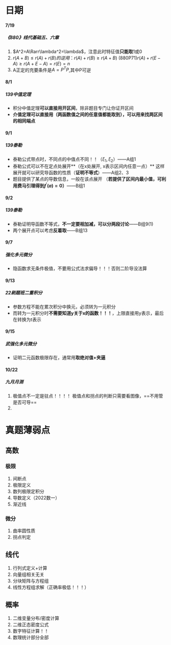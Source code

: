 # 日期

#### 7/19

##### 《880》线代基础五、六章

1. $A^2=A\Rarr\lambda^2=\lambda$，注意此时特征值**只能取**1或0
2. $r(A+B)\le r(A)+r(B)的逆用：r(A)+r(B)\ge r(A+B)$
   (880P71)$r(A)+r(E-A)\ge r(A+E-A) = r(E)=n$
3. A正定的充要条件是$A=P^TP$,其中P可逆





#### 8/1

##### 139中值定理

+ 积分中值定理**可以直接用开区间**，除非题目专门让你证开区间
+ **介值定理可以直接用（两函数值之间的任意值都能取到），可以用来找两区间的相同端点**



#### 9/1

##### 139泰勒

+ 泰勒公式带点时，不同点的中值点不同！！（$\xi_1,\xi_2$）——A组1
+ 泰勒公式可以不在定点处展开**（在x处展开, x表示区间内任意一点）**
  这样展开就可以研究导函数的性质（**证明不等式**）——A组2、3
+ 题目提供了某点的导数信息，一般在该点展开
  （**若提供了区间内最小值，可利用费马引理得到$f^{'}(a)=0$）**——B组1



#### 9/2

##### 139泰勒

+ 泰勒证明导函数不等式，**不一定要相加减，可以分两段讨论**——B组9(1)
+ 两个展开点可以考虑**反着取**——B组13



#### 9/7

##### 强化多元微分

+ 隐函数求无条件极值，不要用公式法求偏导！！！否则二阶导没法算

#### 9/13

##### 22刷题班二重积分

+ 参数方程不能在累次积分中换元，必须转为一元积分
+ 而转为一元积分时**不需要知道y关于x的函数！！！**，上限直接用y表示，最后在转换为t表示



#### 9/15

##### 武强化多元微分

+ 证明二元函数极限存在，通常用**取绝对值+夹逼**



#### 10/22

##### 九月月测

1. 极值点不一定是驻点！！！！
   极值点和拐点的判断只需要看图像，==不用管是否可导==
2. 





# 真题薄弱点

## 高数

### 极限

1. 间断点
2. 极限定义
3. 数列极限定积分
4. 导数定义（2022数一）
5. 渐近线



### 微分

1. 曲率圆性质
2. 拐点判定







## 线代

1. 行列式定义+计算
2. 向量组相关无关
2. 分块矩阵与方程组
2. 线性方程组求解（正确率极低！！！）



## 概率

1. 二维变量分布/密度计算
2. 二维正态密度公式
2. 数字特征计算！！
2. 数理统计部分全部



